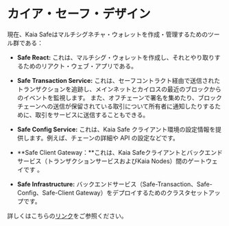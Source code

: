 # カイア・セーフ・デザイン

現在、Kaia Safeはマルチシグネチャ・ウォレットを作成・管理するためのツール群である：

- **Safe React:** これは、マルチシグ・ウォレットを作成し、それとやり取りするためのリアクト・ウェブ・アプリである。

- **Safe Transaction Service:** これは、セーフコントラクト経由で送信されたトランザクションを追跡し、メインネットとカイロスの最近のブロックからのイベントを監視します。 また、オフチェーンで署名を集めたり、ブロックチェーンへの送信が保留されている取引について所有者に通知したりするために、取引をサービスに送信することもできる。

- **Safe Config Service:** これは、Kaia Safe クライアント環境の設定情報を提供します。例えば、チェーンの詳細や API の設定などです。

- \*\*Safe Client Gateway：\*\*これは、Kaia Safeクライアントとバックエンドサービス（トランザクションサービスおよびKaia Nodes）間のゲートウェイです
  。

- **Safe Infrastructure:** バックエンドサービス（Safe-Transaction、Safe-Config、Safe-Client Gateway）をデプロイするためのクラスタセットアップです。

詳しくはこちらの[リンク](https://github.com/kaiachain/kaia-safe-infrastructure)をご参照ください。
